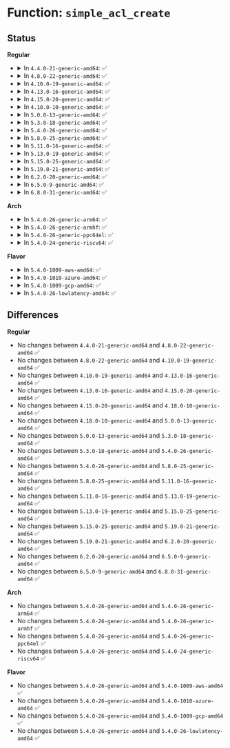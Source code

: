 # Function: <code>simple_acl_create</code>

## Status
<b>Regular</b>
<ul>
<li>
<details>
<summary>In <code>4.4.0-21-generic-amd64</code>: ✅</summary>

```c
int simple_acl_create(struct inode * dir, struct inode * inode)
```

```json
{
  "name": "simple_acl_create",
  "collision_type": "Unique Global",
  "inline_type": "No",
  "funcs": [
    {
      "addr": 18446744071581395456,
      "name": "simple_acl_create",
      "external": true,
      "loc": "fs/posix_acl.c:901",
      "file": "fs/posix_acl.c",
      "inline": "seen, unknown",
      "caller_inline": [],
      "caller_func": [
        "mm/shmem.c:shmem_tmpfile",
        "mm/shmem.c:shmem_mknod"
      ]
    }
  ],
  "symbols": [
    {
      "addr": 18446744071581395456,
      "name": "simple_acl_create",
      "section": ".text",
      "bind": "STB_GLOBAL",
      "size": 162
    }
  ]
}
```
</details>
</li>
<li>
<details>
<summary>In <code>4.8.0-22-generic-amd64</code>: ✅</summary>

```c
int simple_acl_create(struct inode * dir, struct inode * inode)
```

```json
{
  "name": "simple_acl_create",
  "collision_type": "Unique Global",
  "inline_type": "No",
  "funcs": [
    {
      "addr": 18446744071581573472,
      "name": "simple_acl_create",
      "external": true,
      "loc": "fs/posix_acl.c:915",
      "file": "fs/posix_acl.c",
      "inline": "seen, unknown",
      "caller_inline": [],
      "caller_func": [
        "mm/shmem.c:shmem_tmpfile",
        "mm/shmem.c:shmem_mknod"
      ]
    }
  ],
  "symbols": [
    {
      "addr": 18446744071581573472,
      "name": "simple_acl_create",
      "section": ".text",
      "bind": "STB_GLOBAL",
      "size": 188
    }
  ]
}
```
</details>
</li>
<li>
<details>
<summary>In <code>4.10.0-19-generic-amd64</code>: ✅</summary>

```c
int simple_acl_create(struct inode * dir, struct inode * inode)
```

```json
{
  "name": "simple_acl_create",
  "collision_type": "Unique Global",
  "inline_type": "No",
  "funcs": [
    {
      "addr": 18446744071581658256,
      "name": "simple_acl_create",
      "external": true,
      "loc": "fs/posix_acl.c:946",
      "file": "fs/posix_acl.c",
      "inline": "seen, unknown",
      "caller_inline": [],
      "caller_func": [
        "mm/shmem.c:shmem_tmpfile",
        "mm/shmem.c:shmem_mknod"
      ]
    }
  ],
  "symbols": [
    {
      "addr": 18446744071581658256,
      "name": "simple_acl_create",
      "section": ".text",
      "bind": "STB_GLOBAL",
      "size": 188
    }
  ]
}
```
</details>
</li>
<li>
<details>
<summary>In <code>4.13.0-16-generic-amd64</code>: ✅</summary>

```c
int simple_acl_create(struct inode * dir, struct inode * inode)
```

```json
{
  "name": "simple_acl_create",
  "collision_type": "Unique Global",
  "inline_type": "No",
  "funcs": [
    {
      "addr": 18446744071581712560,
      "name": "simple_acl_create",
      "external": true,
      "loc": "fs/posix_acl.c:937",
      "file": "fs/posix_acl.c",
      "inline": "seen, unknown",
      "caller_inline": [],
      "caller_func": [
        "mm/shmem.c:shmem_tmpfile",
        "mm/shmem.c:shmem_mknod"
      ]
    }
  ],
  "symbols": [
    {
      "addr": 18446744071581712560,
      "name": "simple_acl_create",
      "section": ".text",
      "bind": "STB_GLOBAL",
      "size": 189
    }
  ]
}
```
</details>
</li>
<li>
<details>
<summary>In <code>4.15.0-20-generic-amd64</code>: ✅</summary>

```c
int simple_acl_create(struct inode * dir, struct inode * inode)
```

```json
{
  "name": "simple_acl_create",
  "collision_type": "Unique Global",
  "inline_type": "No",
  "funcs": [
    {
      "addr": 18446744071581858224,
      "name": "simple_acl_create",
      "external": true,
      "loc": "fs/posix_acl.c:937",
      "file": "fs/posix_acl.c",
      "inline": "seen, unknown",
      "caller_inline": [],
      "caller_func": [
        "mm/shmem.c:shmem_tmpfile",
        "mm/shmem.c:shmem_mknod"
      ]
    }
  ],
  "symbols": [
    {
      "addr": 18446744071581858224,
      "name": "simple_acl_create",
      "section": ".text",
      "bind": "STB_GLOBAL",
      "size": 189
    }
  ]
}
```
</details>
</li>
<li>
<details>
<summary>In <code>4.18.0-10-generic-amd64</code>: ✅</summary>

```c
int simple_acl_create(struct inode * dir, struct inode * inode)
```

```json
{
  "name": "simple_acl_create",
  "collision_type": "Unique Global",
  "inline_type": "No",
  "funcs": [
    {
      "addr": 18446744071582039008,
      "name": "simple_acl_create",
      "external": true,
      "loc": "fs/posix_acl.c:937",
      "file": "fs/posix_acl.c",
      "inline": "seen, unknown",
      "caller_inline": [],
      "caller_func": [
        "mm/shmem.c:shmem_tmpfile",
        "mm/shmem.c:shmem_mknod"
      ]
    }
  ],
  "symbols": [
    {
      "addr": 18446744071582039008,
      "name": "simple_acl_create",
      "section": ".text",
      "bind": "STB_GLOBAL",
      "size": 190
    }
  ]
}
```
</details>
</li>
<li>
<details>
<summary>In <code>5.0.0-13-generic-amd64</code>: ✅</summary>

```c
int simple_acl_create(struct inode * dir, struct inode * inode)
```

```json
{
  "name": "simple_acl_create",
  "collision_type": "Unique Global",
  "inline_type": "No",
  "funcs": [
    {
      "addr": 18446744071582127168,
      "name": "simple_acl_create",
      "external": true,
      "loc": "fs/posix_acl.c:937",
      "file": "fs/posix_acl.c",
      "inline": "seen, unknown",
      "caller_inline": [],
      "caller_func": [
        "mm/shmem.c:shmem_tmpfile",
        "mm/shmem.c:shmem_mknod"
      ]
    }
  ],
  "symbols": [
    {
      "addr": 18446744071582127168,
      "name": "simple_acl_create",
      "section": ".text",
      "bind": "STB_GLOBAL",
      "size": 190
    }
  ]
}
```
</details>
</li>
<li>
<details>
<summary>In <code>5.3.0-18-generic-amd64</code>: ✅</summary>

```c
int simple_acl_create(struct inode * dir, struct inode * inode)
```

```json
{
  "name": "simple_acl_create",
  "collision_type": "Unique Global",
  "inline_type": "No",
  "funcs": [
    {
      "addr": 18446744071582289120,
      "name": "simple_acl_create",
      "external": true,
      "loc": "fs/posix_acl.c:938",
      "file": "fs/posix_acl.c",
      "inline": "seen, unknown",
      "caller_inline": [],
      "caller_func": [
        "mm/shmem.c:shmem_tmpfile",
        "mm/shmem.c:shmem_mknod"
      ]
    }
  ],
  "symbols": [
    {
      "addr": 18446744071582289120,
      "name": "simple_acl_create",
      "section": ".text",
      "bind": "STB_GLOBAL",
      "size": 194
    }
  ]
}
```
</details>
</li>
<li>
<details>
<summary>In <code>5.4.0-26-generic-amd64</code>: ✅</summary>

```c
int simple_acl_create(struct inode * dir, struct inode * inode)
```

```json
{
  "name": "simple_acl_create",
  "collision_type": "Unique Global",
  "inline_type": "No",
  "funcs": [
    {
      "addr": 18446744071582388096,
      "name": "simple_acl_create",
      "external": true,
      "loc": "fs/posix_acl.c:938",
      "file": "fs/posix_acl.c",
      "inline": "seen, unknown",
      "caller_inline": [],
      "caller_func": [
        "mm/shmem.c:shmem_tmpfile",
        "mm/shmem.c:shmem_mknod"
      ]
    }
  ],
  "symbols": [
    {
      "addr": 18446744071582388096,
      "name": "simple_acl_create",
      "section": ".text",
      "bind": "STB_GLOBAL",
      "size": 194
    }
  ]
}
```
</details>
</li>
<li>
<details>
<summary>In <code>5.8.0-25-generic-amd64</code>: ✅</summary>

```c
int simple_acl_create(struct inode * dir, struct inode * inode)
```

```json
{
  "name": "simple_acl_create",
  "collision_type": "Unique Global",
  "inline_type": "No",
  "funcs": [
    {
      "addr": 18446744071582674224,
      "name": "simple_acl_create",
      "external": true,
      "loc": "fs/posix_acl.c:941",
      "file": "fs/posix_acl.c",
      "inline": "seen, unknown",
      "caller_inline": [],
      "caller_func": [
        "mm/shmem.c:shmem_tmpfile",
        "mm/shmem.c:shmem_mknod"
      ]
    }
  ],
  "symbols": [
    {
      "addr": 18446744071582674224,
      "name": "simple_acl_create",
      "section": ".text",
      "bind": "STB_GLOBAL",
      "size": 287
    }
  ]
}
```
</details>
</li>
<li>
<details>
<summary>In <code>5.11.0-16-generic-amd64</code>: ✅</summary>

```c
int simple_acl_create(struct inode * dir, struct inode * inode)
```

```json
{
  "name": "simple_acl_create",
  "collision_type": "Unique Global",
  "inline_type": "No",
  "funcs": [
    {
      "addr": 18446744071582743280,
      "name": "simple_acl_create",
      "external": true,
      "loc": "fs/posix_acl.c:941",
      "file": "fs/posix_acl.c",
      "inline": "seen, unknown",
      "caller_inline": [],
      "caller_func": [
        "mm/shmem.c:shmem_tmpfile",
        "mm/shmem.c:shmem_mknod"
      ]
    }
  ],
  "symbols": [
    {
      "addr": 18446744071582743280,
      "name": "simple_acl_create",
      "section": ".text",
      "bind": "STB_GLOBAL",
      "size": 287
    }
  ]
}
```
</details>
</li>
<li>
<details>
<summary>In <code>5.13.0-19-generic-amd64</code>: ✅</summary>

```c
int simple_acl_create(struct inode * dir, struct inode * inode)
```

```json
{
  "name": "simple_acl_create",
  "collision_type": "Unique Global",
  "inline_type": "No",
  "funcs": [
    {
      "addr": 18446744071582772080,
      "name": "simple_acl_create",
      "external": true,
      "loc": "fs/posix_acl.c:986",
      "file": "fs/posix_acl.c",
      "inline": "seen, unknown",
      "caller_inline": [],
      "caller_func": [
        "mm/shmem.c:shmem_tmpfile",
        "mm/shmem.c:shmem_mknod"
      ]
    }
  ],
  "symbols": [
    {
      "addr": 18446744071582772080,
      "name": "simple_acl_create",
      "section": ".text",
      "bind": "STB_GLOBAL",
      "size": 256
    }
  ]
}
```
</details>
</li>
<li>
<details>
<summary>In <code>5.15.0-25-generic-amd64</code>: ✅</summary>

```c
int simple_acl_create(struct inode * dir, struct inode * inode)
```

```json
{
  "name": "simple_acl_create",
  "collision_type": "Unique Global",
  "inline_type": "No",
  "funcs": [
    {
      "addr": 18446744071583099296,
      "name": "simple_acl_create",
      "external": true,
      "loc": "fs/posix_acl.c:997",
      "file": "fs/posix_acl.c",
      "inline": "seen, unknown",
      "caller_inline": [],
      "caller_func": [
        "mm/shmem.c:shmem_tmpfile",
        "mm/shmem.c:shmem_mknod"
      ]
    }
  ],
  "symbols": [
    {
      "addr": 18446744071583099296,
      "name": "simple_acl_create",
      "section": ".text",
      "bind": "STB_GLOBAL",
      "size": 256
    }
  ]
}
```
</details>
</li>
<li>
<details>
<summary>In <code>5.19.0-21-generic-amd64</code>: ✅</summary>

```c
int simple_acl_create(struct inode * dir, struct inode * inode)
```

```json
{
  "name": "simple_acl_create",
  "collision_type": "Unique Global",
  "inline_type": "No",
  "funcs": [
    {
      "addr": 18446744071583580464,
      "name": "simple_acl_create",
      "external": true,
      "loc": "fs/posix_acl.c:1011",
      "file": "fs/posix_acl.c",
      "inline": "seen, unknown",
      "caller_inline": [],
      "caller_func": [
        "mm/shmem.c:shmem_tmpfile",
        "mm/shmem.c:shmem_mknod"
      ]
    }
  ],
  "symbols": [
    {
      "addr": 18446744071583580464,
      "name": "simple_acl_create",
      "section": ".text",
      "bind": "STB_GLOBAL",
      "size": 269
    }
  ]
}
```
</details>
</li>
<li>
<details>
<summary>In <code>6.2.0-20-generic-amd64</code>: ✅</summary>

```c
int simple_acl_create(struct inode * dir, struct inode * inode)
```

```json
{
  "name": "simple_acl_create",
  "collision_type": "Unique Global",
  "inline_type": "No",
  "funcs": [
    {
      "addr": 18446744071584182912,
      "name": "simple_acl_create",
      "external": true,
      "loc": "fs/posix_acl.c:1001",
      "file": "fs/posix_acl.c",
      "inline": "seen, unknown",
      "caller_inline": [],
      "caller_func": [
        "mm/shmem.c:shmem_tmpfile",
        "mm/shmem.c:shmem_mknod"
      ]
    }
  ],
  "symbols": [
    {
      "addr": 18446744071584182912,
      "name": "simple_acl_create",
      "section": ".text",
      "bind": "STB_GLOBAL",
      "size": 269
    }
  ]
}
```
</details>
</li>
<li>
<details>
<summary>In <code>6.5.0-9-generic-amd64</code>: ✅</summary>

```c
int simple_acl_create(struct inode * dir, struct inode * inode)
```

```json
{
  "name": "simple_acl_create",
  "collision_type": "Unique Global",
  "inline_type": "No",
  "funcs": [
    {
      "addr": 18446744071584410544,
      "name": "simple_acl_create",
      "external": true,
      "loc": "fs/posix_acl.c:1037",
      "file": "fs/posix_acl.c",
      "inline": "seen, unknown",
      "caller_inline": [],
      "caller_func": [
        "mm/shmem.c:shmem_tmpfile",
        "mm/shmem.c:shmem_mknod"
      ]
    }
  ],
  "symbols": [
    {
      "addr": 18446744071584410544,
      "name": "simple_acl_create",
      "section": ".text",
      "bind": "STB_GLOBAL",
      "size": 265
    }
  ]
}
```
</details>
</li>
<li>
<details>
<summary>In <code>6.8.0-31-generic-amd64</code>: ✅</summary>

```c
int simple_acl_create(struct inode * dir, struct inode * inode)
```

```json
{
  "name": "simple_acl_create",
  "collision_type": "Unique Global",
  "inline_type": "No",
  "funcs": [
    {
      "addr": 18446744071584631280,
      "name": "simple_acl_create",
      "external": true,
      "loc": "fs/posix_acl.c:1037",
      "file": "fs/posix_acl.c",
      "inline": "seen, unknown",
      "caller_inline": [],
      "caller_func": [
        "mm/shmem.c:shmem_tmpfile",
        "mm/shmem.c:shmem_mknod"
      ]
    }
  ],
  "symbols": [
    {
      "addr": 18446744071584631280,
      "name": "simple_acl_create",
      "section": ".text",
      "bind": "STB_GLOBAL",
      "size": 265
    }
  ]
}
```
</details>
</li>
</ul>
<b>Arch</b>
<ul>
<li>
<details>
<summary>In <code>5.4.0-26-generic-arm64</code>: ✅</summary>

```c
int simple_acl_create(struct inode * dir, struct inode * inode)
```

```json
{
  "name": "simple_acl_create",
  "collision_type": "Unique Global",
  "inline_type": "No",
  "funcs": [
    {
      "addr": 18446603336493986944,
      "name": "simple_acl_create",
      "external": true,
      "loc": "fs/posix_acl.c:938",
      "file": "fs/posix_acl.c",
      "inline": "seen, unknown",
      "caller_inline": [],
      "caller_func": [
        "mm/shmem.c:shmem_tmpfile",
        "mm/shmem.c:shmem_mknod"
      ]
    }
  ],
  "symbols": [
    {
      "addr": 18446603336493986944,
      "name": "simple_acl_create",
      "section": ".text",
      "bind": "STB_GLOBAL",
      "size": 232
    }
  ]
}
```
</details>
</li>
<li>
<details>
<summary>In <code>5.4.0-26-generic-armhf</code>: ✅</summary>

```c
int simple_acl_create(struct inode * dir, struct inode * inode)
```

```json
{
  "name": "simple_acl_create",
  "collision_type": "Unique Global",
  "inline_type": "No",
  "funcs": [
    {
      "addr": 3227451420,
      "name": "simple_acl_create",
      "external": true,
      "loc": "fs/posix_acl.c:938",
      "file": "fs/posix_acl.c",
      "inline": "seen, unknown",
      "caller_inline": [],
      "caller_func": [
        "mm/shmem.c:shmem_tmpfile",
        "mm/shmem.c:shmem_mknod"
      ]
    }
  ],
  "symbols": [
    {
      "addr": 3227451420,
      "name": "simple_acl_create",
      "section": ".text",
      "bind": "STB_GLOBAL",
      "size": 228
    }
  ]
}
```
</details>
</li>
<li>
<details>
<summary>In <code>5.4.0-26-generic-ppc64el</code>: ✅</summary>

```c
int simple_acl_create(struct inode * dir, struct inode * inode)
```

```json
{
  "name": "simple_acl_create",
  "collision_type": "Unique Global",
  "inline_type": "No",
  "funcs": [
    {
      "addr": 13835058055287632128,
      "name": "simple_acl_create",
      "external": true,
      "loc": "fs/posix_acl.c:938",
      "file": "fs/posix_acl.c",
      "inline": "seen, unknown",
      "caller_inline": [],
      "caller_func": [
        "mm/shmem.c:shmem_tmpfile",
        "mm/shmem.c:shmem_mknod"
      ]
    }
  ],
  "symbols": [
    {
      "addr": 13835058055287632128,
      "name": "simple_acl_create",
      "section": ".text",
      "bind": "STB_GLOBAL",
      "size": 316
    }
  ]
}
```
</details>
</li>
<li>
<details>
<summary>In <code>5.4.0-24-generic-riscv64</code>: ✅</summary>

```c
int simple_acl_create(struct inode * dir, struct inode * inode)
```

```json
{
  "name": "simple_acl_create",
  "collision_type": "Unique Global",
  "inline_type": "No",
  "funcs": [
    {
      "addr": 18446743936273504922,
      "name": "simple_acl_create",
      "external": true,
      "loc": "fs/posix_acl.c:938",
      "file": "fs/posix_acl.c",
      "inline": "seen, unknown",
      "caller_inline": [],
      "caller_func": [
        "mm/shmem.c:shmem_tmpfile",
        "mm/shmem.c:shmem_mknod"
      ]
    }
  ],
  "symbols": [
    {
      "addr": 18446743936273504922,
      "name": "simple_acl_create",
      "section": ".text",
      "bind": "STB_GLOBAL",
      "size": 164
    }
  ]
}
```
</details>
</li>
</ul>
<b>Flavor</b>
<ul>
<li>
<details>
<summary>In <code>5.4.0-1009-aws-amd64</code>: ✅</summary>

```c
int simple_acl_create(struct inode * dir, struct inode * inode)
```

```json
{
  "name": "simple_acl_create",
  "collision_type": "Unique Global",
  "inline_type": "No",
  "funcs": [
    {
      "addr": 18446744071582356832,
      "name": "simple_acl_create",
      "external": true,
      "loc": "fs/posix_acl.c:938",
      "file": "fs/posix_acl.c",
      "inline": "seen, unknown",
      "caller_inline": [],
      "caller_func": [
        "mm/shmem.c:shmem_tmpfile",
        "mm/shmem.c:shmem_mknod"
      ]
    }
  ],
  "symbols": [
    {
      "addr": 18446744071582356832,
      "name": "simple_acl_create",
      "section": ".text",
      "bind": "STB_GLOBAL",
      "size": 194
    }
  ]
}
```
</details>
</li>
<li>
<details>
<summary>In <code>5.4.0-1010-azure-amd64</code>: ✅</summary>

```c
int simple_acl_create(struct inode * dir, struct inode * inode)
```

```json
{
  "name": "simple_acl_create",
  "collision_type": "Unique Global",
  "inline_type": "No",
  "funcs": [
    {
      "addr": 18446744071582294544,
      "name": "simple_acl_create",
      "external": true,
      "loc": "fs/posix_acl.c:938",
      "file": "fs/posix_acl.c",
      "inline": "seen, unknown",
      "caller_inline": [],
      "caller_func": [
        "mm/shmem.c:shmem_tmpfile",
        "mm/shmem.c:shmem_mknod"
      ]
    }
  ],
  "symbols": [
    {
      "addr": 18446744071582294544,
      "name": "simple_acl_create",
      "section": ".text",
      "bind": "STB_GLOBAL",
      "size": 194
    }
  ]
}
```
</details>
</li>
<li>
<details>
<summary>In <code>5.4.0-1009-gcp-amd64</code>: ✅</summary>

```c
int simple_acl_create(struct inode * dir, struct inode * inode)
```

```json
{
  "name": "simple_acl_create",
  "collision_type": "Unique Global",
  "inline_type": "No",
  "funcs": [
    {
      "addr": 18446744071582347312,
      "name": "simple_acl_create",
      "external": true,
      "loc": "fs/posix_acl.c:938",
      "file": "fs/posix_acl.c",
      "inline": "seen, unknown",
      "caller_inline": [],
      "caller_func": [
        "mm/shmem.c:shmem_tmpfile",
        "mm/shmem.c:shmem_mknod"
      ]
    }
  ],
  "symbols": [
    {
      "addr": 18446744071582347312,
      "name": "simple_acl_create",
      "section": ".text",
      "bind": "STB_GLOBAL",
      "size": 194
    }
  ]
}
```
</details>
</li>
<li>
<details>
<summary>In <code>5.4.0-26-lowlatency-amd64</code>: ✅</summary>

```c
int simple_acl_create(struct inode * dir, struct inode * inode)
```

```json
{
  "name": "simple_acl_create",
  "collision_type": "Unique Global",
  "inline_type": "No",
  "funcs": [
    {
      "addr": 18446744071582426896,
      "name": "simple_acl_create",
      "external": true,
      "loc": "fs/posix_acl.c:938",
      "file": "fs/posix_acl.c",
      "inline": "seen, unknown",
      "caller_inline": [],
      "caller_func": [
        "mm/shmem.c:shmem_tmpfile",
        "mm/shmem.c:shmem_mknod"
      ]
    }
  ],
  "symbols": [
    {
      "addr": 18446744071582426896,
      "name": "simple_acl_create",
      "section": ".text",
      "bind": "STB_GLOBAL",
      "size": 194
    }
  ]
}
```
</details>
</li>
</ul>

## Differences
<b>Regular</b>
<ul>
<li>
No changes between <code>4.4.0-21-generic-amd64</code> and <code>4.8.0-22-generic-amd64</code> ✅
</li>
<li>
No changes between <code>4.8.0-22-generic-amd64</code> and <code>4.10.0-19-generic-amd64</code> ✅
</li>
<li>
No changes between <code>4.10.0-19-generic-amd64</code> and <code>4.13.0-16-generic-amd64</code> ✅
</li>
<li>
No changes between <code>4.13.0-16-generic-amd64</code> and <code>4.15.0-20-generic-amd64</code> ✅
</li>
<li>
No changes between <code>4.15.0-20-generic-amd64</code> and <code>4.18.0-10-generic-amd64</code> ✅
</li>
<li>
No changes between <code>4.18.0-10-generic-amd64</code> and <code>5.0.0-13-generic-amd64</code> ✅
</li>
<li>
No changes between <code>5.0.0-13-generic-amd64</code> and <code>5.3.0-18-generic-amd64</code> ✅
</li>
<li>
No changes between <code>5.3.0-18-generic-amd64</code> and <code>5.4.0-26-generic-amd64</code> ✅
</li>
<li>
No changes between <code>5.4.0-26-generic-amd64</code> and <code>5.8.0-25-generic-amd64</code> ✅
</li>
<li>
No changes between <code>5.8.0-25-generic-amd64</code> and <code>5.11.0-16-generic-amd64</code> ✅
</li>
<li>
No changes between <code>5.11.0-16-generic-amd64</code> and <code>5.13.0-19-generic-amd64</code> ✅
</li>
<li>
No changes between <code>5.13.0-19-generic-amd64</code> and <code>5.15.0-25-generic-amd64</code> ✅
</li>
<li>
No changes between <code>5.15.0-25-generic-amd64</code> and <code>5.19.0-21-generic-amd64</code> ✅
</li>
<li>
No changes between <code>5.19.0-21-generic-amd64</code> and <code>6.2.0-20-generic-amd64</code> ✅
</li>
<li>
No changes between <code>6.2.0-20-generic-amd64</code> and <code>6.5.0-9-generic-amd64</code> ✅
</li>
<li>
No changes between <code>6.5.0-9-generic-amd64</code> and <code>6.8.0-31-generic-amd64</code> ✅
</li>
</ul>
<b>Arch</b>
<ul>
<li>
No changes between <code>5.4.0-26-generic-amd64</code> and <code>5.4.0-26-generic-arm64</code> ✅
</li>
<li>
No changes between <code>5.4.0-26-generic-amd64</code> and <code>5.4.0-26-generic-armhf</code> ✅
</li>
<li>
No changes between <code>5.4.0-26-generic-amd64</code> and <code>5.4.0-26-generic-ppc64el</code> ✅
</li>
<li>
No changes between <code>5.4.0-26-generic-amd64</code> and <code>5.4.0-24-generic-riscv64</code> ✅
</li>
</ul>
<b>Flavor</b>
<ul>
<li>
No changes between <code>5.4.0-26-generic-amd64</code> and <code>5.4.0-1009-aws-amd64</code> ✅
</li>
<li>
No changes between <code>5.4.0-26-generic-amd64</code> and <code>5.4.0-1010-azure-amd64</code> ✅
</li>
<li>
No changes between <code>5.4.0-26-generic-amd64</code> and <code>5.4.0-1009-gcp-amd64</code> ✅
</li>
<li>
No changes between <code>5.4.0-26-generic-amd64</code> and <code>5.4.0-26-lowlatency-amd64</code> ✅
</li>
</ul>
